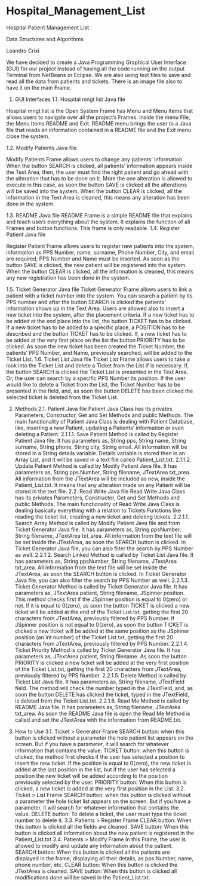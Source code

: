 # Hospital_Management_List

Hospital Patient Management List

Data Structures and Algorithms

Leandro Crixi


We have decided to create a Java Programming Graphical User Interface (GUI) for our project instead of having all the code running on the output Terminal from NetBeans or Eclipse.
We are also using text files to save and read all the data from patients and tickets.
There is an image file also to have it on the main Frame.

1.	GUI Interfaces
1.1.	Hospital mngt list Java file

Hospital mngt list is the Open System Frame has Menu and Menu Items that allows users to navigate over all the project’s Frames. 
Inside the menu File, the Menu Items README and Exit. README menu brings the user to a Java file that reads an information contained in a README file and the Exit menu close the system.

1.2.	Modify Patients Java file

Modify Patients Frame allows users to change any patients’ information. 
When the button SEARCH is clicked, all patients’ information appears inside the Text Area, then, the user must find the right patient and go ahead with the alteration that has to be done on it. More the one alteration is allowed to execute in this case, as soon the button SAVE is clicked all the alterations will be saved into the system.
When the button CLEAR is clicked, all the information in the Text Area is cleaned, this means any alteration has been done in the system.

1.3.	README Java file
README Frame is a simple README file that explains and teach users everything about the system. It explains the function of all Frames and button functions. This frame is only readable.
1.4.	Register Patient Java file

Register Patient Frame allows users to register new patients into the system, information as PPS Number, name, surname, Phone Number, City, and email are required, PPS Number and Name must be inserted. As soon as the button SAVE is clicked, the new patient will be registered into the system.
When the button CLEAR is clicked, all the information is cleaned, this means any new registration has been done in the system.

1.5.	Ticket Generator Java file
Ticket Generator Frame allows users to link a patient with a ticket number into the system. You can search a patient by its PPS number and after the button SEARCH is clicked the patients’ information shows up in the Text Area.
Users are allowed also to insert a new ticket into the system, after the placement criteria. If a new ticket has to be added at the end place into the list, the button TICKET has to be clicked. If a new ticket has to be added to a specific place, a POSITION has to be described and the button TICKET has to be clicked. If, a new ticket has to be added at the very first place on the list the button PRIORITY has to be clicked.
As soon the new ticket has been created the Ticket Number, the patients’ PPS Number, and Name, previously searched, will be added to the Ticket List.
1.6.	Ticket List Java file
Ticket List Frame allows users to take a look into the Ticket List and delete a Ticket from the List if is necessary.
If, the button SEARCH is clicked the Ticket List is presented in the Text Area. Or, the user can search by a specific PPS Number its position.
If the user would like to delete a Ticket from the List, the Ticket Number has to be presented in the field, and, as soon the button DELETE has been clicked the selected ticket is deleted from the Ticket List.

2.	Methods
2.1.	Patient Java file
Patient Java Class has its privates Parameters, Constructor, Get and Set Methods and public Methods.
The main functionality of Patient Java Class is dealing with Patient Database, like, inserting a new Patient, updating a Patients’ information or even deleting a Patient.
2.1.1.1.	Save Patient Method is called by Register Patient Java file. It has parameters as, String pps, String name, String surname, String phone, String city, String email. All information will be stored in a String details variable. Details variable is stored then in an Array List, and it will be saved in a text file called Patient_List.txt.
2.1.1.2.	Update Patient Method is called by Modify Patient Java file. It has parameters as, String pps Number, String filename, JTextArea txt_area. All information from the JTextArea will be included as new, inside the Patient_List.txt. It means that any alteration made on any Patient will be stored in the text file.
2.2.	Read Write Java file
Read Write Java Class has its privates Parameters, Constructor, Get and Set Methods and public Methods.
The main functionality of Read Write Java Class is dealing basically everything with a relation to Tickets Functions like reading the ticket list, creating a new ticket and deleting tickets.
2.2.1.1.	Search Array Method is called by Modify Patient Java file and from Ticket Generator Java file. It has parameters as, String ppsNumber, String filename, JTextArea txt_area. All information from the text file will be set inside the JTextArea, as soon the SEARCH button is clicked. In Ticket Generator Java file, you can also filter the search by PPS Number as well.
2.2.1.2.	Search Linked Method is called by Ticket List Java file. It has parameters as, String ppsNumber, String filename, JTextArea txt_area.  All information from the text file will be set inside the JTextArea, as soon the SEARCH button is clicked. In Ticket Generator Java file, you can also filter the search by PPS Number as well.
2.2.1.3.	Ticket Generator Method is called by Ticket Generator Java file. It has parameters as, JTextArea patient, String filename, JSpinner position. This method checks first if the JSpinner position is equal to 0(zero) or not. If it is equal to 0(zero), as soon the button TICKET is clicked a new ticket will be added at the end of the Ticket List.txt, getting the first 20 characters from JTextArea, previously filtered by PPS Number. If JSpinner position is not equal to 0(zero), as soon the button TICKET is clicked a new ticket will be added at the same position as the JSpinner position (an int number) of the Ticket List.txt, getting the first 20 characters from JTextArea, previously filtered by PPS Number.
2.2.1.4.	Ticket Priority Method is called by Ticket Generator Java file. It has parameters as, JTextArea patient, String filename. As soon the button PRIORITY is clicked a new ticket will be added at the very first position of the Ticket List.txt, getting the first 20 characters from JTextArea, previously filtered by PPS Number.
2.2.1.5.	Delete Method is called by Ticket List Java file. It has parameters as, String filename, JTextField field. The method will check the number typed in the JTextField, and, as soon the button DELETE has clicked the ticket, typed in the JTextField, is deleted from the Ticket List.txt.
2.2.1.6.	Read Me Method is called by README Java file. It has parameters as, String filename, JTextArea txt_area. As soon the README Java file is open the Read Me Method is called and set the JTextArea with the information from README.txt.

3.	How to Use
3.1.	Ticket > Generator Frame
SEARCH button:  when this button is clicked without a parameter the hole patient list appears on the screen. But if you have a parameter, it will search for whatever information that contains the value.
TICKET button: when this button is clicked, the method first checks if the user has selected a position to insert the new ticket. If the position is equal to 0(zero), the new ticket is added at the last position in the list, but if the user has selected a position the new ticket will be added according to the position previously selected by the user. 
PRIORITY button: When this button is clicked, a new ticket is added at the very first position in the List.
3.2.	Ticket > List Frame
SEARCH button:  when this button is clicked without a parameter the hole ticket list appears on the screen. But if you have a parameter, it will search for whatever information that contains the value.
DELETE button: To delete a ticket, the user must type the ticket number to delete it.
3.3.	Patients > Register Frame
CLEAR button: When this button is clicked all the fields are cleaned.
SAVE button: When this button is clicked all information about the new patient is registered in the Patient_List.txt
3.4.	Patients > Modify Frame
In this Frame, the user is allowed to modify and update any information about the patient.
SEARCH button: When this button is clicked all the patients are displayed in the frame, displaying all their details, as pps Number, name, phone number, etc.
CLEAR button: When this button is clicked the JTextArea is cleaned.
SAVE button: When this button is clicked all modifications done will be saved in the Patient_List.txt.

